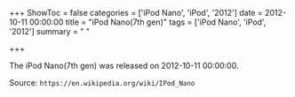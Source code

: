 +++
ShowToc = false
categories = ['iPod Nano', 'iPod', '2012']
date = 2012-10-11 00:00:00
title = "iPod Nano(7th gen)"
tags = ['iPod Nano', 'iPod', '2012']
summary = " "

+++

The iPod Nano(7th gen) was released on 2012-10-11 00:00:00.

Source: `https://en.wikipedia.org/wiki/IPod_Nano`


